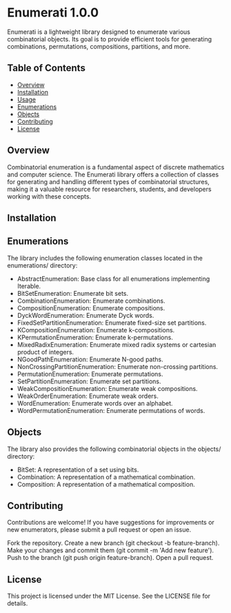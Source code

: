 # Enumerati 1.0.0

Enumerati is a lightweight library designed to enumerate various combinatorial objects. Its goal is to provide efficient tools for generating combinations, permutations, compositions, partitions, and more.

## Table of Contents

- [Overview](#overview)
- [Installation](#installation)
- [Usage](#usage)
- [Enumerations](#enumerations)
- [Objects](#objects)
- [Contributing](#contributing)
- [License](#license)

## Overview

Combinatorial enumeration is a fundamental aspect of discrete mathematics and computer science. The Enumerati library offers a collection of classes for generating and handling different types of combinatorial structures, making it a valuable resource for researchers, students, and developers working with these concepts.

## Installation


## Enumerations
The library includes the following enumeration classes located in the enumerations/ directory:

- AbstractEnumeration: Base class for all enumerations implementing Iterable.
- BitSetEnumeration: Enumerate bit sets.
- CombinationEnumeration: Enumerate combinations.
- CompositionEnumeration: Enumerate compositions.
- DyckWordEnumeration: Enumerate Dyck words.
- FixedSetPartitionEnumeration: Enumerate fixed-size set partitions.
- KCompositionEnumeration: Enumerate k-compositions.
- KPermutationEnumeration: Enumerate k-permutations.
- MixedRadixEnumeration: Enumerate mixed radix systems or cartesian product of integers.
- NGoodPathEnumeration: Enumerate N-good paths.
- NonCrossingPartitionEnumeration: Enumerate non-crossing partitions.
- PermutationEnumeration: Enumerate permutations.
- SetPartitionEnumeration: Enumerate set partitions.
- WeakCompositionEnumeration: Enumerate weak compositions.
- WeakOrderEnumeration: Enumerate weak orders.
- WordEnumeration: Enumerate words over an alphabet.
- WordPermutationEnumeration: Enumerate permutations of words.

## Objects
The library also provides the following combinatorial objects in the objects/ directory:
- BitSet: A representation of a set using bits.
- Combination: A representation of a mathematical combination.
- Composition: A representation of a mathematical composition.

## Contributing
Contributions are welcome! If you have suggestions for improvements or new enumerators, please submit a pull request or open an issue.

Fork the repository.
Create a new branch (git checkout -b feature-branch).
Make your changes and commit them (git commit -m 'Add new feature').
Push to the branch (git push origin feature-branch).
Open a pull request.

## License
This project is licensed under the MIT License. See the LICENSE file for details.
